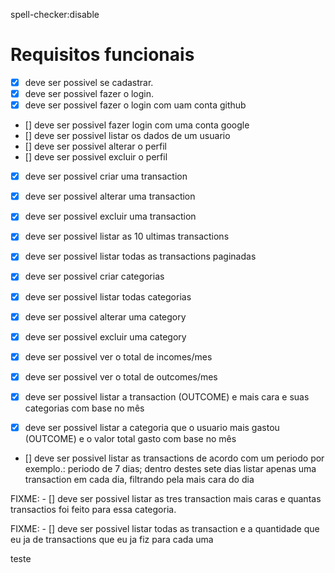 spell-checker:disable

# Requisitos funcionais

- [x] deve ser possivel se cadastrar.
- [x] deve ser possivel fazer o login.
- [x] deve ser possivel fazer o login com uam conta github

- [] deve ser possivel fazer login com uma conta google
- [] deve ser possivel listar os dados de um usuario
- [] deve ser possivel alterar o perfil
- [] deve ser possivel excluir o perfil

- [x] deve ser possivel criar uma transaction
- [x] deve ser possivel alterar uma transaction
- [x] deve ser possivel excluir uma transaction
- [x] deve ser possivel listar as 10 ultimas transactions
- [x] deve ser possivel listar todas as transactions paginadas

- [x] deve ser possivel criar categorias
- [x] deve ser possivel listar todas categorias
- [x] deve ser possivel alterar uma category
- [x] deve ser possivel excluir uma category

- [x] deve ser possivel ver o total de incomes/mes
- [x] deve ser possivel ver o total de outcomes/mes

- [x] deve ser possivel listar a transaction (OUTCOME) e mais cara e suas categorias com base no mês
- [x] deve ser possivel listar a categoria que o usuario mais gastou (OUTCOME) e o valor total gasto com base no mês

- [] deve ser possivel listar as transactions de acordo com um periodo por exemplo.: periodo de 7 dias; dentro destes sete dias listar apenas uma transaction em cada dia, filtrando pela mais cara do dia

FIXME: - [] deve ser possivel listar as tres transaction mais caras e quantas transactios foi feito para essa categoria.

FIXME: - [] deve ser possivel listar todas as transaction e a quantidade que eu ja de transactions que eu ja fiz para cada uma

teste